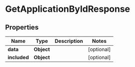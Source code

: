 

# GetApplicationByIdResponse


## Properties

| Name | Type | Description | Notes |
|------------ | ------------- | ------------- | -------------|
|**data** | **Object** |  |  [optional] |
|**included** | **Object** |  |  [optional] |



